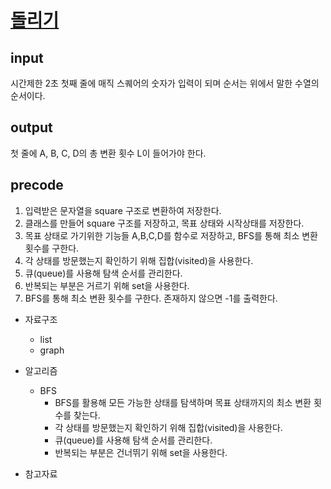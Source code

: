 # [돌리기](https://www.acmicpc.net/problem/1682)

## input
시간제한 2초
첫째 줄에 매직 스퀘어의 숫자가 입력이 되며 순서는 위에서 말한 수열의 순서이다.

## output
첫 줄에 A, B, C, D의 총 변환 횟수 L이 들어가야 한다.

## precode
1. 입력받은 문자열을 square 구조로 변환하여 저장한다.
2. 클래스를 만들어 square 구조를 저장하고, 목표 상태와 시작상태를 저장한다.
3. 목표 상태로 가기위한 기능들 A,B,C,D를 함수로 저장하고, BFS를 통해 최소 변환 횟수를 구한다.
4. 각 상태를 방문했는지 확인하기 위해 집합(visited)을 사용한다.
5. 큐(queue)를 사용해 탐색 순서를 관리한다.
6. 반복되는 부분은 거르기 위해 set을 사용한다.
7. BFS를 통해 최소 변환 횟수를 구한다. 존재하지 않으면 -1를 출력한다.

* 자료구조
    - list
    - graph
* 알고리즘
    - BFS
        - BFS를 활용해 모든 가능한 상태를 탐색하며 목표 상태까지의 최소 변환 횟수를 찾는다.
        - 각 상태를 방문했는지 확인하기 위해 집합(visited)을 사용한다.
        - 큐(queue)를 사용해 탐색 순서를 관리한다.
        - 반복되는 부분은 건너뛰기 위해 set을 사용한다.

* 참고자료
